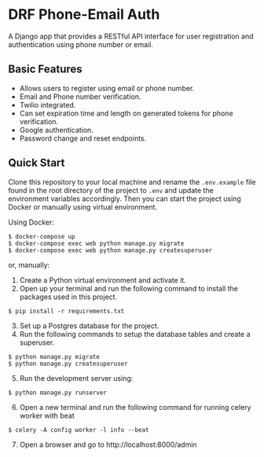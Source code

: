 # DRF Phone-Email Auth

A Django app that provides a RESTful API interface for user registration and authentication using phone number or email.

## Basic Features

- Allows users to register using email or phone number.
- Email and Phone number verification.
- Twilio integrated.
- Can set expiration time and length on generated tokens for phone verification.
- Google authentication.
- Password change and reset endpoints.

## Quick Start

Clone this repository to your local machine and rename the `.env.example` file found in the root directory of the project to `.env` and update the environment variables accordingly. Then you can start the project using Docker or manually using virtual environment.

Using Docker:

```
$ docker-compose up
$ docker-compose exec web python manage.py migrate
$ docker-compose exec web python manage.py createsuperuser
```

or, manually:

1. Create a Python virtual environment and activate it.
2. Open up your terminal and run the following command to install the packages used in this project.

```
$ pip install -r requirements.txt
```

3. Set up a Postgres database for the project.
4. Run the following commands to setup the database tables and create a superuser.

```
$ python manage.py migrate
$ python manage.py createsuperuser
```

5. Run the development server using:

```
$ python manage.py runserver
```

6. Open a new terminal and run the following command for running celery worker with beat
```
$ celery -A config worker -l info --beat
```

7. Open a browser and go to http://localhost:8000/admin

